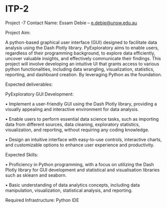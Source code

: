 # ITP-2
Project -7
Contact Name: Essam Debie – e.debie@unsw.edu.au

Project Aim:

A python-based graphical user interface (GUI) designed to facilitate data analysis using the Dash Plotly library. PyExploratory aims to enable users, regardless of their programming background, to explore data efficiently, uncover valuable insights, and effectively communicate their findings. This project will involve developing an intuitive UI that grants access to various python functionalities, including data wrangling, visualization, statistics, reporting, and dashboard creation. By leveraging Python as the foundation.

Expected deliverables:

PyExploratory GUI Development:

• Implement a user-friendly GUI using the Dash Plotly library, providing a visually appealing and interactive environment for data analysis.

• Enable users to perform essential data science tasks, such as importing data from different sources, data cleaning, exploratory statistics, visualization, and reporting, without requiring any coding knowledge.

• Design an intuitive interface with easy-to-use controls, interactive charts, and customizable options to enhance user experience and productivity.

 Expected Skills:

• Proficiency in Python programming, with a focus on utilizing the Dash Plotly library for GUI development and statistical and visualisation libraries such as sklearn and seaborn.

• Basic understanding of data analytics concepts, including data manipulation, visualization, statistical analysis, and reporting.

 

Required Infrastructure: Python IDE

